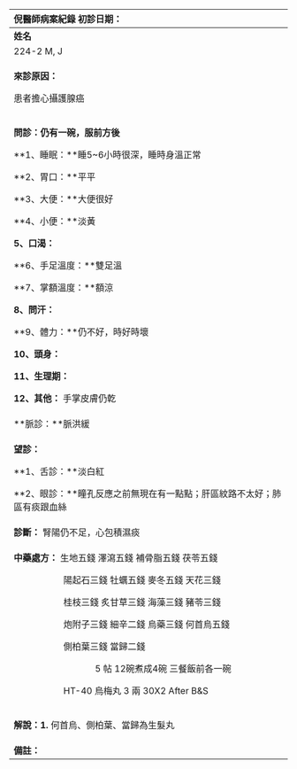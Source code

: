 ﻿|**倪醫師病案紀錄**     初診日期：|
| :- |
|**姓名**|**性別：**|**年齡及體型**|**來診日期：**|
|224-2 M, J|男||2008/05/09|
|<p>**來診原因：**</p><p>患者擔心攝護腺癌</p>|
|<p>**問診：仍有一碗，服前方後**</p><p>**1、睡眠：**睡5~6小時很深，睡時身溫正常</p><p>**2、胃口：**平平</p><p>**3、大便：**大便很好</p><p>**4、小便：**淡黃</p><p>**5、口渴：** </p><p>**6、手足溫度：**雙足溫</p><p>**7、掌額溫度：**額涼</p><p>**8、問汗：**</p><p>**9、體力：**仍不好，時好時壞</p><p>**10、頭身：**</p><p>**11、生理期：**</p><p>**12、其他：** 手掌皮膚仍亁</p>|
|**脈診：**脈洪緩|
|<p>**望診：**</p><p>**1、舌診：**淡白紅</p><p>**2、眼診：**瞳孔反應之前無現在有一點點；肝區紋路不太好；肺區有痰跟血絲</p>|
|**診斷：** 腎陽仍不足，心包積濕痰|
|<p>**中藥處方：** 生地五錢   澤瀉五錢  補骨脂五錢  茯苓五錢</p><p>`           `陽起石三錢  牡蠣五錢  麥冬五錢    天花三錢</p><p>`           `桂枝三錢    炙甘草三錢  海藻三錢  豬苓三錢</p><p>`           `炮附子三錢  細辛二錢   烏藥三錢   何首烏五錢</p><p>`           `側柏葉三錢   當歸二錢   </p><p>`                  `5 帖  12碗煮成4碗  三餐飯前各一碗</p><p>`           `HT-40 烏梅丸  3 兩   30X2  After B&S</p>|
|<p>**解說：1.** 何首烏、側柏葉、當歸為生髮丸</p><p>      </p><p></p>|
|**備註：**|

